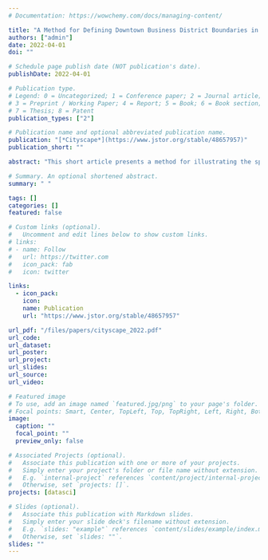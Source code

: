 ```yaml
---
# Documentation: https://wowchemy.com/docs/managing-content/

title: "A Method for Defining Downtown Business District Boundaries in Pre-Automobile Towns and Cities"
authors: ["admin"]
date: 2022-04-01
doi: ""

# Schedule page publish date (NOT publication's date).
publishDate: 2022-04-01

# Publication type.
# Legend: 0 = Uncategorized; 1 = Conference paper; 2 = Journal article;
# 3 = Preprint / Working Paper; 4 = Report; 5 = Book; 6 = Book section;
# 7 = Thesis; 8 = Patent
publication_types: ["2"]

# Publication name and optional abbreviated publication name.
publication: "[*Cityscape*](https://www.jstor.org/stable/48657957)"
publication_short: ""

abstract: "This short article presents a method for illustrating the spatial delineation of downtown business districts in non-metropolitan counties. Although smaller than their urban counterparts, rural and exurban municipalities established before World War II typically contain a central business district, which is the dense colocation of commercial and civic activity comprising buildings and streetscapes that were developed before the automobile era and are thus oriented toward pedestrian traffic. The paper describes the method for distinguishing downtown business districts from postwar, automobile-oriented malls and retail development. A variety of use cases are discussed, highlighting the potential importance of this data for researchers and practitioners of economic development and planning."

# Summary. An optional shortened abstract.
summary: " "

tags: []
categories: []
featured: false

# Custom links (optional).
#   Uncomment and edit lines below to show custom links.
# links:
# - name: Follow
#   url: https://twitter.com
#   icon_pack: fab
#   icon: twitter

links:
  - icon_pack:
    icon:
    name: Publication
    url: "https://www.jstor.org/stable/48657957"

url_pdf: "/files/papers/cityscape_2022.pdf"
url_code:
url_dataset:
url_poster:
url_project:
url_slides:
url_source:
url_video:

# Featured image
# To use, add an image named `featured.jpg/png` to your page's folder.
# Focal points: Smart, Center, TopLeft, Top, TopRight, Left, Right, BottomLeft, Bottom, BottomRight.
image:
  caption: ""
  focal_point: ""
  preview_only: false

# Associated Projects (optional).
#   Associate this publication with one or more of your projects.
#   Simply enter your project's folder or file name without extension.
#   E.g. `internal-project` references `content/project/internal-project/index.md`.
#   Otherwise, set `projects: []`.
projects: [datasci]

# Slides (optional).
#   Associate this publication with Markdown slides.
#   Simply enter your slide deck's filename without extension.
#   E.g. `slides: "example"` references `content/slides/example/index.md`.
#   Otherwise, set `slides: ""`.
slides: ""
---
```

